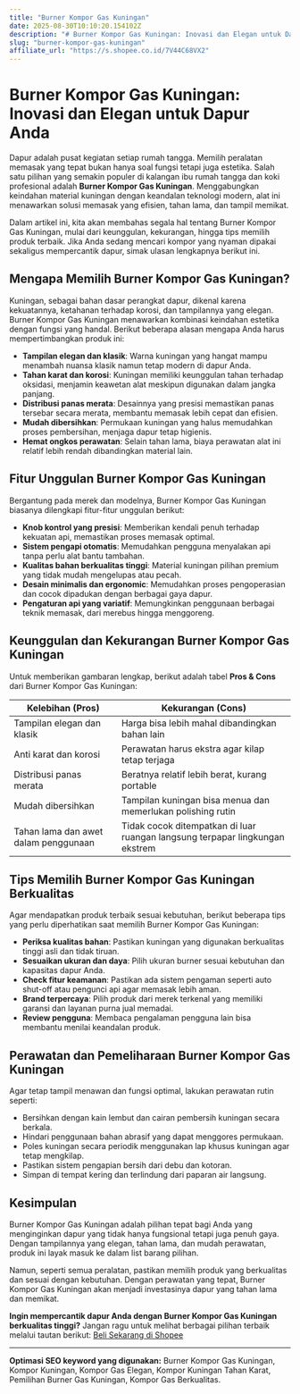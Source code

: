 ```yaml
---
title: "Burner Kompor Gas Kuningan"
date: 2025-08-30T10:10:20.154102Z
description: "# Burner Kompor Gas Kuningan: Inovasi dan Elegan untuk Dapur Anda..."
slug: "burner-kompor-gas-kuningan"
affiliate_url: "https://s.shopee.co.id/7V44C68VX2"
---
```

# Burner Kompor Gas Kuningan: Inovasi dan Elegan untuk Dapur Anda

Dapur adalah pusat kegiatan setiap rumah tangga. Memilih peralatan memasak yang tepat bukan hanya soal fungsi tetapi juga estetika. Salah satu pilihan yang semakin populer di kalangan ibu rumah tangga dan koki profesional adalah **Burner Kompor Gas Kuningan**. Menggabungkan keindahan material kuningan dengan keandalan teknologi modern, alat ini menawarkan solusi memasak yang efisien, tahan lama, dan tampil memikat.

Dalam artikel ini, kita akan membahas segala hal tentang Burner Kompor Gas Kuningan, mulai dari keunggulan, kekurangan, hingga tips memilih produk terbaik. Jika Anda sedang mencari kompor yang nyaman dipakai sekaligus mempercantik dapur, simak ulasan lengkapnya berikut ini.

## Mengapa Memilih Burner Kompor Gas Kuningan?

Kuningan, sebagai bahan dasar perangkat dapur, dikenal karena kekuatannya, ketahanan terhadap korosi, dan tampilannya yang elegan. Burner Kompor Gas Kuningan menawarkan kombinasi keindahan estetika dengan fungsi yang handal. Berikut beberapa alasan mengapa Anda harus mempertimbangkan produk ini:

- **Tampilan elegan dan klasik**: Warna kuningan yang hangat mampu menambah nuansa klasik namun tetap modern di dapur Anda.
- **Tahan karat dan korosi**: Kuningan memiliki keunggulan tahan terhadap oksidasi, menjamin keawetan alat meskipun digunakan dalam jangka panjang.
- **Distribusi panas merata**: Desainnya yang presisi memastikan panas tersebar secara merata, membantu memasak lebih cepat dan efisien.
- **Mudah dibersihkan**: Permukaan kuningan yang halus memudahkan proses pembersihan, menjaga dapur tetap higienis.
- **Hemat ongkos perawatan**: Selain tahan lama, biaya perawatan alat ini relatif lebih rendah dibandingkan material lain.

## Fitur Unggulan Burner Kompor Gas Kuningan

Bergantung pada merek dan modelnya, Burner Kompor Gas Kuningan biasanya dilengkapi fitur-fitur unggulan berikut:

- **Knob kontrol yang presisi**: Memberikan kendali penuh terhadap kekuatan api, memastikan proses memasak optimal.
- **Sistem pengapi otomatis**: Memudahkan pengguna menyalakan api tanpa perlu alat bantu tambahan.
- **Kualitas bahan berkualitas tinggi**: Material kuningan pilihan premium yang tidak mudah mengelupas atau pecah.
- **Desain minimalis dan ergonomic**: Memudahkan proses pengoperasian dan cocok dipadukan dengan berbagai gaya dapur.
- **Pengaturan api yang variatif**: Memungkinkan penggunaan berbagai teknik memasak, dari merebus hingga menggoreng.

## Keunggulan dan Kekurangan Burner Kompor Gas Kuningan

Untuk memberikan gambaran lengkap, berikut adalah tabel **Pros & Cons** dari Burner Kompor Gas Kuningan:

| Kelebihan (Pros)                            | Kekurangan (Cons)                          |
|----------------------------------------------|--------------------------------------------|
| Tampilan elegan dan klasik                 | Harga bisa lebih mahal dibandingkan bahan lain |
| Anti karat dan korosi                     | Perawatan harus ekstra agar kilap tetap terjaga |
| Distribusi panas merata                  | Beratnya relatif lebih berat, kurang portable |
| Mudah dibersihkan                        | Tampilan kuningan bisa menua dan memerlukan polishing rutin |
| Tahan lama dan awet dalam penggunaan     | Tidak cocok ditempatkan di luar ruangan langsung terpapar lingkungan ekstrem |

## Tips Memilih Burner Kompor Gas Kuningan Berkualitas

Agar mendapatkan produk terbaik sesuai kebutuhan, berikut beberapa tips yang perlu diperhatikan saat memilih Burner Kompor Gas Kuningan:

- **Periksa kualitas bahan**: Pastikan kuningan yang digunakan berkualitas tinggi asli dan tidak tiruan.
- **Sesuaikan ukuran dan daya**: Pilih ukuran burner sesuai kebutuhan dan kapasitas dapur Anda.
- **Check fitur keamanan**: Pastikan ada sistem pengaman seperti auto shut-off atau pengunci api agar memasak lebih aman.
- **Brand terpercaya**: Pilih produk dari merek terkenal yang memiliki garansi dan layanan purna jual memadai.
- **Review pengguna**: Membaca pengalaman pengguna lain bisa membantu menilai keandalan produk.

## Perawatan dan Pemeliharaan Burner Kompor Gas Kuningan

Agar tetap tampil menawan dan fungsi optimal, lakukan perawatan rutin seperti:

- Bersihkan dengan kain lembut dan cairan pembersih kuningan secara berkala.
- Hindari penggunaan bahan abrasif yang dapat menggores permukaan.
- Poles kuningan secara periodik menggunakan lap khusus kuningan agar tetap mengkilap.
- Pastikan sistem pengapian bersih dari debu dan kotoran.
- Simpan di tempat kering dan terlindung dari paparan air langsung.

## Kesimpulan

Burner Kompor Gas Kuningan adalah pilihan tepat bagi Anda yang menginginkan dapur yang tidak hanya fungsional tetapi juga penuh gaya. Dengan tampilannya yang elegan, tahan lama, dan mudah perawatan, produk ini layak masuk ke dalam list barang pilihan.

Namun, seperti semua peralatan, pastikan memilih produk yang berkualitas dan sesuai dengan kebutuhan. Dengan perawatan yang tepat, Burner Kompor Gas Kuningan akan menjadi investasinya dapur yang tahan lama dan memikat.

**Ingin mempercantik dapur Anda dengan Burner Kompor Gas Kuningan berkualitas tinggi?** Jangan ragu untuk melihat berbagai pilihan terbaik melalui tautan berikut: [Beli Sekarang di Shopee](https://s.shopee.co.id/7V44C68VX2)

---

**Optimasi SEO keyword yang digunakan:** Burner Kompor Gas Kuningan, Kompor Kuningan, Kompor Gas Elegan, Kompor Kuningan Tahan Karat, Pemilihan Burner Gas Kuningan, Kompor Gas Berkualitas.